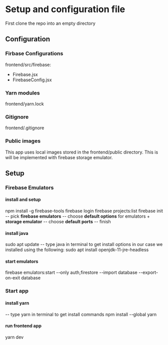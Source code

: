 # Setup and configuration file
First clone the repo into an empty directory

## Configuration

### Firbase Configurations
frontend/src/firebase:
  - Firebase.jsx
  - FirebaseConfig.jsx

### Yarn modules
frontend/yarn.lock

### Gitignore
frontend/.gitignore

### Public images
This app uses local images stored in the frontend/public directory.
This is will be implemented with firebase storage emulator.

## Setup

### Firebase Emulators
#### install and setup
npm install -g firebase-tools
firebase login
firebase projects:list
firebase init
-- pick **firebase emulators**
-- choose **default options** for emulators + **storage emulator**
-- choose **default ports**
-- finish
#### install java
sudo apt update
-- type java in terminal to get install options
in our case we installed using the following:
sudo apt install openjdk-11-jre-headless
#### start emulators
firebase emulators:start --only auth,firestore --import database --export-on-exit database

### Start app

#### install yarn
-- type yarn in terminal to get install commands
npm install --global yarn

#### run frontend app
yarn dev